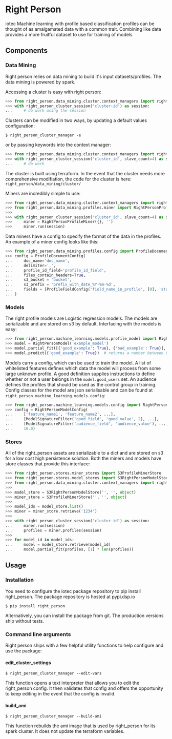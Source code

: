 # Right Person
iotec Machine learning with profile based classification
profiles can be thought of as amalgamated data with a common trait.
Combining like data provides a more fruitful dataset to use for training of models

## Components

### Data Mining
Right person relies on data mining to build it's input datasets/profiles. 
The data mining is powered by spark.

Accessing a cluster is easy with right person:
```python
>>> from right_person.data_mining.cluster.context_managers import right_person_cluster_session
>>> with right_person_cluster_session('cluster-id') as session:
...     # do work using the session
```

Clusters can be modified in two ways, by updating a default values configuration: 
```commandline
$ right_person_cluster_manager -e
``` 
or by passing keywords into the context manager:
```python
>>> from right_person.data_mining.cluster.context_managers import right_person_cluster_session
>>> with right_person_cluster_session('cluster_id', slave_count=4) as session:
...     # do work
```
The cluster is built using terraform. In the event that the cluster needs more comprehensive modifiation, the code for the cluster is here: `right_person/data_mining/cluster/`


Miners are incredibly simple to use:
```python
>>> from right_person.data_mining.cluster.context_managers import right_person_cluster_session
>>> from right_person.data_mining.profiles.miner import RightPersonProfileMiner
>>>
>>> with right_person_cluster_session('cluster_id', slave_count=4) as session:
>>>     miner = RightPersonProfileMiner({}, '')
>>>     miner.run(session)
```

Data miners have a config to specify the format of the data in the profiles.
An example of a miner config looks like this:
```python
>>> from right_person.data_mining.profiles.config import ProfileDocumentConfig, ProfileFieldConfig
>>> config = ProfileDocumentConfig(
...     doc_name='doc_name',
...     delimiter=',',
...     profile_id_field='profile_id_field',
...     files_contain_headers=True,
...     s3_bucket = 'bucket',
...     s3_prefix = 'prefix_with_date_%Y-%m-%d',
...     fields = [ProfileFieldConfig('field_name_in_profile', [0], 'str', 'counter')]
... )
```

### Models
The right profile models are Logistic regression models. 
The models are serializable and are stored on s3 by default.
Interfacing with the models is easy:
```python
>>> from right_person.machine_learning.models.profile_model import RightPersonModel
>>> model = RightPersonModel('example_model')
>>> model.partial_fit([{'good_example': True}, {'bad_example': True}], [1, 0])
>>> model.predict({'good_example': True})  # returns a number between 0 and 1
```

Models carry a config, which can be used to train the model. 
A list of whitelisted features defines which data the model will process from some large unknown profile.
A good definition supplies instructions to define whether or not a user belongs in the `model.good_users` set.
An audience defines the profiles that should be used as the control group in training.
Config classes for the model are json serialisable and can be found at `right_person.machine_learning.models.config`:

```python
>>> from right_person.machine_learning.models.config import RightPersonModelConfig, ModelSignatureFilter
>>> config = RightPersonModelConfig(
...     ['feature_name1', 'feature_name2', ...],
...     [ModelSignatureFilter('good_field', 'good_value', 2), ...], 
...     [ModelSignatureFilter('audience_field', 'audience_value'), ...],
...     10.0)
```

### Stores
All of the right_person assets are serializable to a dict and are stored on s3 for a low cost high persistence solution.
Both the miners and models have store classes that provide this interface:
```python
>>> from right_person.stores.miner_stores import S3ProfileMinerStore
>>> from right_person.stores.model_stores import S3RightPersonModelStore
>>> from right_person.data_mining.cluster.context_managers import right_person_cluster_session
>>>
>>> model_store = S3RightPersonModelStore('', '', object)
>>> miner_store = S3ProfileMinerStore('', '', object)
>>>
>>> model_ids = model_store.list()
>>> miner = miner_store.retrieve('1234')
>>>
>>> with right_person_cluster_session('cluster-id') as session:
...     miner.run(session)
...     profiles = miner.profiles(session)
>>>
>>> for model_id in model_ids:
...     model = model_store.retrieve(model_id)
...     model.partial_fit(profiles, [1] * len(profiles))
```

## Usage

### Installation
You need to configure the iotec package repository to pip install right_person.
The package repository is hosted at pypi.dsp.io

```commandline
$ pip install right_person
```

Alternatively, you can install the package from git. 
The production versions ship without tests.

### Command line arguments
Right person ships with a few helpful utility functions to help configure and use the package:

#### edit_cluster_settings
```commandline
$ right_person_cluster_manager --edit-vars
```
This function opens a text interpreter that allows you to edit the right_person config. 
It then validates that config and offers the opportunity to keep editing in the event that the config is invalid.

#### build_ami
```commandline
$ right_person_cluster_manager --build-ami
```
This function rebuilds the ami image that is used by right_person for its spark cluster. 
It does not update the terraform variables.
